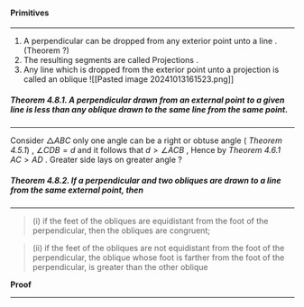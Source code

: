 #### Primitives 
___
1. A perpendicular can be dropped from any exterior point unto a line . (Theorem ?) 
2. The resulting segments are called Projections . 
3. Any line which is dropped from the exterior point unto a projection is called an oblique 
   ![[Pasted image 20241013161523.png]]
##### _Theorem 4.8.1._ A perpendicular drawn from an external point to a given line is less than any oblique drawn to the same line from the same point.
___
Consider $\triangle ABC$ only one angle can be a right or obtuse angle  ( *Theorem 4.5.1*) ,  $\angle CDB = d$ and it follows that $d \gt \angle ACB$  , Hence by *Theorem 4.6.1* $AC\gt AD$  .  Greater side lays on greater angle ? 

##### _Theorem 4.8.2._ If a perpendicular and two obliques are drawn to a line from the same external point, then 
___
> (i) if the feet of the obliques are equidistant from the foot of the perpendicular, then the obliques are congruent; 

> (ii) if the feet of the obliques are not equidistant from the foot of the perpendicular, the oblique whose foot is farther from the foot of the perpendicular, is greater than the other oblique

**Proof** 
___
